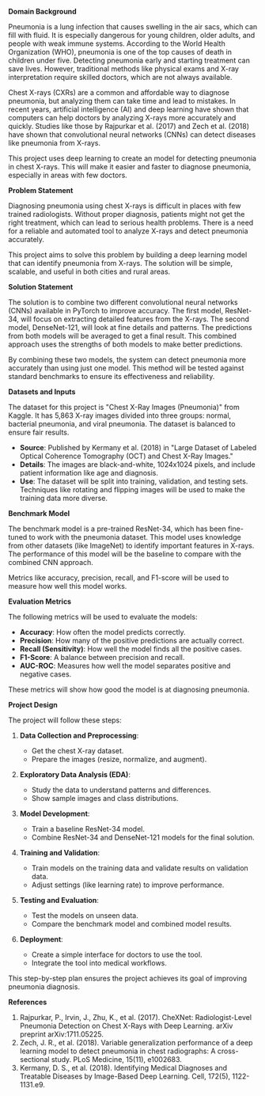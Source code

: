 **Domain Background**

Pneumonia is a lung infection that causes swelling in the air sacs, which can fill with fluid. It is especially dangerous for young children, older adults, and people with weak immune systems. According to the World Health Organization (WHO), pneumonia is one of the top causes of death in children under five. Detecting pneumonia early and starting treatment can save lives. However, traditional methods like physical exams and X-ray interpretation require skilled doctors, which are not always available.

Chest X-rays (CXRs) are a common and affordable way to diagnose pneumonia, but analyzing them can take time and lead to mistakes. In recent years, artificial intelligence (AI) and deep learning have shown that computers can help doctors by analyzing X-rays more accurately and quickly. Studies like those by Rajpurkar et al. (2017) and Zech et al. (2018) have shown that convolutional neural networks (CNNs) can detect diseases like pneumonia from X-rays.

This project uses deep learning to create an model for detecting pneumonia in chest X-rays. This will make it easier and faster to diagnose pneumonia, especially in areas with few doctors.

**Problem Statement**

Diagnosing pneumonia using chest X-rays is difficult in places with few trained radiologists. Without proper diagnosis, patients might not get the right treatment, which can lead to serious health problems. There is a need for a reliable and automated tool to analyze X-rays and detect pneumonia accurately.

This project aims to solve this problem by building a deep learning model that can identify pneumonia from X-rays. The solution will be simple, scalable, and useful in both cities and rural areas.

**Solution Statement**

The solution is to combine two different convolutional neural networks (CNNs) available in PyTorch to improve accuracy. The first model, ResNet-34, will focus on extracting detailed features from the X-rays. The second model, DenseNet-121, will look at fine details and patterns. The predictions from both models will be averaged to get a final result. This combined approach uses the strengths of both models to make better predictions.

By combining these two models, the system can detect pneumonia more accurately than using just one model. This method will be tested against standard benchmarks to ensure its effectiveness and reliability.

**Datasets and Inputs**

The dataset for this project is "Chest X-Ray Images (Pneumonia)" from Kaggle. It has 5,863 X-ray images divided into three groups: normal, bacterial pneumonia, and viral pneumonia. The dataset is balanced to ensure fair results.

- **Source**: Published by Kermany et al. (2018) in "Large Dataset of Labeled Optical Coherence Tomography (OCT) and Chest X-Ray Images."
- **Details**: The images are black-and-white, 1024x1024 pixels, and include patient information like age and diagnosis.
- **Use**: The dataset will be split into training, validation, and testing sets. Techniques like rotating and flipping images will be used to make the training data more diverse.

**Benchmark Model**

The benchmark model is a pre-trained ResNet-34, which has been fine-tuned to work with the pneumonia dataset. This model uses knowledge from other datasets (like ImageNet) to identify important features in X-rays. The performance of this model will be the baseline to compare with the combined CNN approach.

Metrics like accuracy, precision, recall, and F1-score will be used to measure how well this model works.

**Evaluation Metrics**

The following metrics will be used to evaluate the models:
- **Accuracy**: How often the model predicts correctly.
- **Precision**: How many of the positive predictions are actually correct.
- **Recall (Sensitivity)**: How well the model finds all the positive cases.
- **F1-Score**: A balance between precision and recall.
- **AUC-ROC**: Measures how well the model separates positive and negative cases.

These metrics will show how good the model is at diagnosing pneumonia.

**Project Design**

The project will follow these steps:

1. **Data Collection and Preprocessing**:
   - Get the chest X-ray dataset.
   - Prepare the images (resize, normalize, and augment).

2. **Exploratory Data Analysis (EDA)**:
   - Study the data to understand patterns and differences.
   - Show sample images and class distributions.

3. **Model Development**:
   - Train a baseline ResNet-34 model.
   - Combine ResNet-34 and DenseNet-121 models for the final solution.

4. **Training and Validation**:
   - Train models on the training data and validate results on validation data.
   - Adjust settings (like learning rate) to improve performance.

5. **Testing and Evaluation**:
   - Test the models on unseen data.
   - Compare the benchmark model and combined model results.

6. **Deployment**:
   - Create a simple interface for doctors to use the tool.
   - Integrate the tool into medical workflows.

This step-by-step plan ensures the project achieves its goal of improving pneumonia diagnosis.

**References**

1. Rajpurkar, P., Irvin, J., Zhu, K., et al. (2017). CheXNet: Radiologist-Level Pneumonia Detection on Chest X-Rays with Deep Learning. arXiv preprint arXiv:1711.05225.
2. Zech, J. R., et al. (2018). Variable generalization performance of a deep learning model to detect pneumonia in chest radiographs: A cross-sectional study. PLoS Medicine, 15(11), e1002683.
3. Kermany, D. S., et al. (2018). Identifying Medical Diagnoses and Treatable Diseases by Image-Based Deep Learning. Cell, 172(5), 1122-1131.e9.


